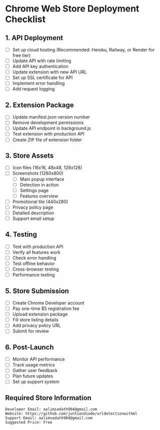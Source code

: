 # Chrome Web Store Deployment Checklist

## 1. API Deployment
- [ ] Set up cloud hosting (Recommended: Heroku, Railway, or Render for free tier)
- [ ] Update API with rate limiting
- [ ] Add API key authentication
- [ ] Update extension with new API URL
- [ ] Set up SSL certificate for API
- [ ] Implement error handling
- [ ] Add request logging

## 2. Extension Package
- [ ] Update manifest.json version number
- [ ] Remove development permissions
- [ ] Update API endpoint in background.js
- [ ] Test extension with production API
- [ ] Create ZIP file of extension folder

## 3. Store Assets
- [ ] Icon files (16x16, 48x48, 128x128)
- [ ] Screenshots (1280x800)
  - [ ] Main popup interface
  - [ ] Detection in action
  - [ ] Settings page
  - [ ] Features overview
- [ ] Promotional tile (440x280)
- [ ] Privacy policy page
- [ ] Detailed description
- [ ] Support email setup

## 4. Testing
- [ ] Test with production API
- [ ] Verify all features work
- [ ] Check error handling
- [ ] Test offline behavior
- [ ] Cross-browser testing
- [ ] Performance testing

## 5. Store Submission
- [ ] Create Chrome Developer account
- [ ] Pay one-time $5 registration fee
- [ ] Upload extension package
- [ ] Fill store listing details
- [ ] Add privacy policy URL
- [ ] Submit for review

## 6. Post-Launch
- [ ] Monitor API performance
- [ ] Track usage metrics
- [ ] Gather user feedback
- [ ] Plan future updates
- [ ] Set up support system

## Required Store Information
```
Developer Email: aalimsadath904@gmail.com
Website: https://github.com/juntiondiode/urldetectionwithml
Support Email: aalimsadath904@gmail.com
Suggested Price: Free
```
